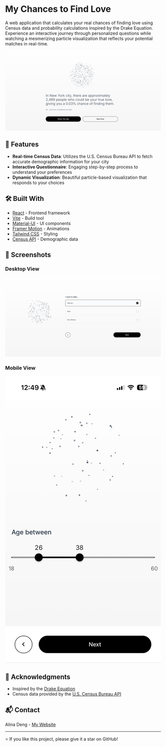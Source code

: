 # My Chances to Find Love 

A web application that calculates your real chances of finding love using Census data and probability calculations inspired by the Drake Equation. Experience an interactive journey through personalized questions while watching a mesmerizing particle visualization that reflects your potential matches in real-time.

![Demo Screenshot](public/screenshot.png)

## 🌟 Features

- **Real-time Census Data**: Utilizes the U.S. Census Bureau API to fetch accurate demographic information for your city
- **Interactive Questionnaire**: Engaging step-by-step process to understand your preferences
- **Dynamic Visualization**: Beautiful particle-based visualization that responds to your choices


## 🛠️ Built With

- [React](https://reactjs.org/) - Frontend framework
- [Vite](https://vitejs.dev/) - Build tool
- [Material-UI](https://mui.com/) - UI components
- [Framer Motion](https://www.framer.com/motion/) - Animations
- [Tailwind CSS](https://tailwindcss.com/) - Styling
- [Census API](https://www.census.gov/data/developers/data-sets.html) - Demographic data

## 📱 Screenshots

### Desktop View
![Desktop Screenshot](public/desktop.png)

### Mobile View
![Mobile Screenshot](public/mobile.png)


## 🙏 Acknowledgments

- Inspired by the [Drake Equation](https://en.wikipedia.org/wiki/Drake_equation)
- Census data provided by the [U.S. Census Bureau API](https://www.census.gov/data/developers/data-sets.html)


## 📬 Contact

Alina Deng - [My Website](https://alinadeng.com)


---

⭐️ If you like this project, please give it a star on GitHub!